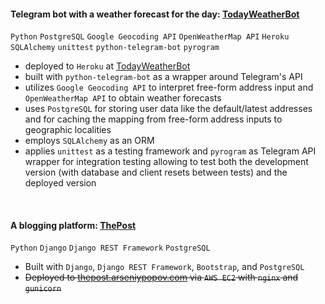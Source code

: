 #### Telegram bot with a weather forecast for the day: [TodayWeatherBot](https://github.com/Arseniy-Popov/TodayWeatherBot) ####
`Python` `PostgreSQL` `Google Geocoding API` `OpenWeatherMap API` `Heroku` `SQLAlchemy` `unittest` `python-telegram-bot` `pyrogram`
* deployed to `Heroku` at [TodayWeatherBot](https://t.me/AMP_TodayWeatherBot)
* built with `python-telegram-bot` as a wrapper around Telegram's API
* utilizes `Google Geocoding API` to interpret free-form address input and `OpenWeatherMap API` to obtain weather forecasts
* uses `PostgreSQL` for storing user data like the default/latest addresses and for caching the mapping from free-form
address inputs to geographic localities
* employs `SQLAlchemy` as an ORM
* applies `unittest` as a testing framework and `pyrogram` as Telegram API wrapper for integration testing allowing
to test both the development version (with database and client resets between tests) and the deployed version 
<br/>

#### A blogging platform: [ThePost](https://github.com/Arseniy-Popov/ThePost) ####
`Python` `Django` `Django REST Framework` `PostgreSQL`
* Built with `Django`, `Django REST Framework`, `Bootstrap`, and `PostgreSQL`
* ~~Deployed to [thepost.arseniypopov.com](https://thepost.arseniypopov.com/) via `AWS EC2` with `nginx` and `gunicorn`~~
